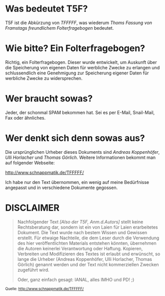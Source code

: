 Was bedeutet T5F?
========

T5F ist die Abkürzung von <em>TFFFFF</em>, was wiederum <em>Thoms Fassung von Framstags freundlichem Folterfragebogen</em> bedeutet.

Wie bitte? Ein Folterfragebogen?
========

Richtig, ein Folterfragebogen. Dieser wurde entwickelt, um Auskunft über die Speicherung von eigenen Daten für werbliche Zwecke zu erlangen und schlussendlich eine Genehmigung zur Speicherung eigener Daten für werbliche Zwecke zu widersprechen.

Wer braucht sowas?
========

Jeder, der schonmal SPAM bekommen hat. Sei es per E-Mail, Snail-Mail, Fax oder ähnliches.

Wer denkt sich denn sowas aus?
========

Die ursprünglichen Urheber dieses Dokuments sind <em>Andreas Koppenhöfer</em>, <em>Ulli Horlacher</em> und <em>Thomas Görlich</em>. Weitere Informationen bekommt man auf folgender Webseite:

<a href="http://www.schnappmatik.de/TFFFFF/">http://www.schnappmatik.de/TFFFFF/</a>

Ich habe nur den Text übernommen, ein wenig auf meine Bedürfnisse angepasst und in verschiedene Dokumente gegossen.


DISCLAIMER
========

<blockquote>Nachfolgender Text <em>[Also der T5F, Anm.d.Autors]</em> stellt keine Rechtsberatung dar, sondern ist ein von Laien für Laien erarbeitetes Dokument. Die Text wurde nach bestem Wissen und Gewissen erstellt. Für etwaige Nachteile, die dem Leser durch die Verwendung des hier veröffentlichten Materials entstehen könnten, übernehmen die Autoren keinerlei Verantwortung oder Haftung. Kopieren, Verbreiten und Modifizieren des Textes ist erlaubt und erwünscht, so lange die Urheber (Andreas Koppenhöfer, Ulli Horlacher, Thomas Görlich) genannt werden und der Text nicht kommerziellen Zwecken zugeführt wird.

Oder, ganz einfach gesagt: IANAL, alles IMHO und PD! ;)</blockquote>

<small>Quelle: <a href="http://www.schnappmatik.de/TFFFFF/">http://www.schnappmatik.de/TFFFFF/</a>
</small>
